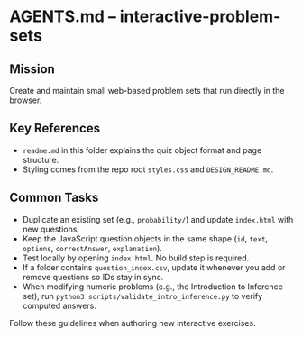 # AGENTS.md – interactive-problem-sets

## Mission
Create and maintain small web-based problem sets that run directly in the browser.

## Key References
- `readme.md` in this folder explains the quiz object format and page structure.
- Styling comes from the repo root `styles.css` and `DESIGN_README.md`.

## Common Tasks
- Duplicate an existing set (e.g., `probability/`) and update `index.html` with new questions.
- Keep the JavaScript question objects in the same shape (`id`, `text`, `options`, `correctAnswer`, `explanation`).
- Test locally by opening `index.html`. No build step is required.
- If a folder contains `question_index.csv`, update it whenever you add or remove questions so IDs stay in sync.
- When modifying numeric problems (e.g., the Introduction to Inference set), run `python3 scripts/validate_intro_inference.py` to verify computed answers.

Follow these guidelines when authoring new interactive exercises.
